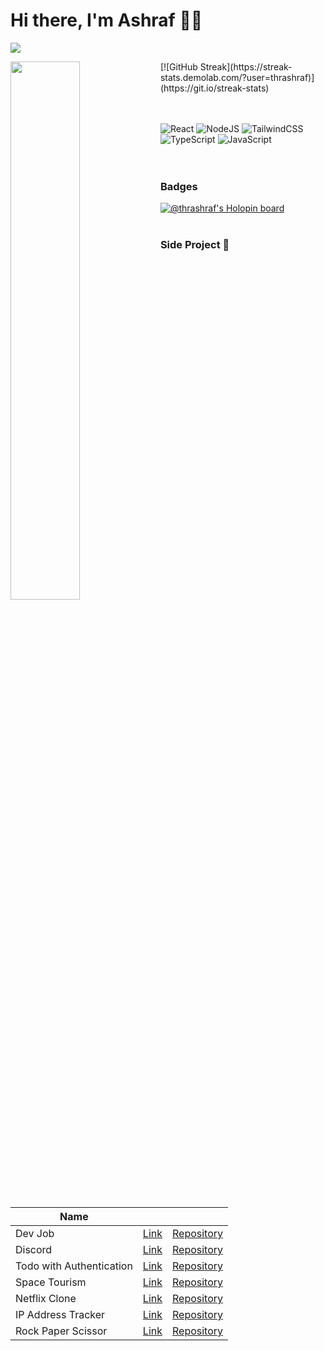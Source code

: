 # Hi there, I'm Ashraf 👋🏻
![](https://komarev.com/ghpvc/?username=thrashraf)

<img align="left" width="47%" src="https://github-readme-stats.vercel.app/api?username=thrashraf&show_icons=true&theme=radical" />
[![GitHub Streak](https://streak-stats.demolab.com/?user=thrashraf)](https://git.io/streak-stats)

\
\
![React](https://img.shields.io/badge/react-%2320232a.svg?style=for-the-badge&logo=react&logoColor=%2361DAFB)
![NodeJS](https://img.shields.io/badge/node.js-6DA55F?style=for-the-badge&logo=node.js&logoColor=white)
![TailwindCSS](https://img.shields.io/badge/tailwindcss-%2338B2AC.svg?style=for-the-badge&logo=tailwind-css&logoColor=white)
![TypeScript](https://img.shields.io/badge/typescript-%23007ACC.svg?style=for-the-badge&logo=typescript&logoColor=white)
![JavaScript](https://img.shields.io/badge/javascript-%23323330.svg?style=for-the-badge&logo=javascript&logoColor=%23F7DF1E)
<br>
<br>
<br>
### Badges
[![@thrashraf's Holopin board](https://holopin.me/thrashraf)](https://holopin.io/@thrashraf)
<br>
<br>
### Side Project 🚧
<br>


| Name        |            |   |
| ------------- |:-------------:| -----:|
| Dev Job      | [Link](https://dev-chjmzvrfn-thrashraf.vercel.app/#/) | [Repository](https://github.com/thrashraf/dev-job) |
| Discord      | [Link](https://discord-e7akrd39q-thrashraf.vercel.app/)      |   [Repository](https://github.com/thrashraf/Discord-UI) |
| Todo with Authentication      | [Link](https://todo-auth-v2.herokuapp.com/)      |   [Repository](https://github.com/thrashraf/auth-todo) |
| Space Tourism      | [Link](https://thrashraf.github.io/space-tourism-page/#/home)      |   [Repository](https://github.com/thrashraf/space-tourism-page) |
| Netflix Clone | [Link](https://thrashraf.github.io/Netflix-Clone-V1/) |  [Repository](https://github.com/thrashraf/Netflix-Clone-V1) |
| IP Address Tracker | [Link](https://thrashraf.github.io/IP-Address-Tracker/) |  [Repository](https://github.com/thrashraf/IP-Address-Tracker) |
| Rock Paper Scissor | [Link](https://thrashraf.github.io/Rock-Paper-Scissor/) |  [Repository](https://github.com/thrashraf/Rock-Paper-Scissor) |
